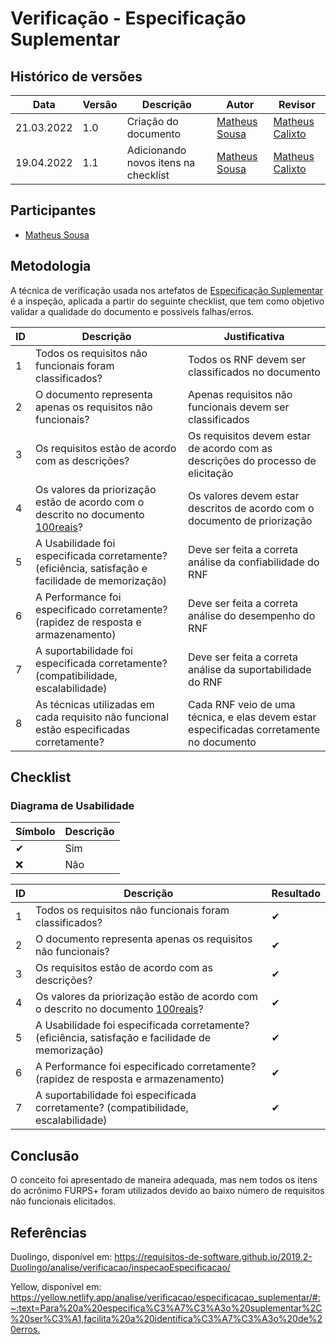 # Verificação - Especificação Suplementar

## Histórico de versões
| Data       | Versão | Descrição            | Autor                                          | Revisor                                          |
| ---------- | ------ | -------------------- | ---------------------------------------------- | ------------------------------------------------ |
| 21.03.2022 | 1.0    | Criação do documento | [Matheus Sousa](https://github.com/gatotabaco) | [Matheus Calixto](https://github.com/matheuscvp) |
| 19.04.2022 | 1.1    | Adicionando novos itens na checklist | [Matheus Sousa](https://github.com/gatotabaco) | [Matheus Calixto](https://github.com/matheuscvp) |

## Participantes

- [Matheus Sousa](https://github.com/gatotabaco)

## Metodologia

A técnica de verificação usada nos artefatos de [Especificação Suplementar](/2021.2-AntennaPod/docs/modelagem/especificacaoSuplementar/) 
é a inspeção, aplicada a partir do seguinte checklist, que tem como objetivo validar
a qualidade do documento e possíveis falhas/erros. 

| ID  | Descrição                                               | Justificativa                                                                   |
| --- | ------------------------------------------------------- | ------------------------------------------------------------------------------- |
| 1   | Todos os requisitos não funcionais foram classificados? | Todos os RNF devem ser classificados no documento                               |
| 2   | O documento representa apenas os requisitos não funcionais? | Apenas requisitos não funcionais devem ser classificados                    |
| 3   | Os requisitos estão de acordo com as descrições?        | Os requisitos devem estar de acordo com as descrições do processo de elicitação |
| 4   | Os valores da priorização estão de acordo com o descrito no documento [100reais](/2021.2-AntennaPod/docs/elicitacao/100reais.md/)?| Os valores devem estar descritos de acordo com o documento de priorização |
| 5   | A Usabilidade foi especificada corretamente? (eficiência, satisfação e facilidade de memorização)        | Deve ser feita a correta análise da confiabilidade do RNF                       |
| 6   | A Performance foi especificado corretamente? (rapidez de resposta e armazenamento)        | Deve ser feita a correta análise do desempenho do RNF                           |
| 7   | A suportabilidade foi especificada corretamente? (compatibilidade, escalabilidade)        | Deve ser feita a correta análise da suportabilidade do RNF                      |
| 8   | As técnicas utilizadas em cada requisito não funcional estão especificadas corretamente?  | Cada RNF veio de uma técnica, e elas devem estar especificadas corretamente no documento                      |


## Checklist

### Diagrama de Usabilidade

| Símbolo | Descrição |
| ------- | --------- |
| ✔      | Sim       |
| ❌      | Não       |

| ID  | Descrição                                                          | Resultado |
| --- | ------------------------------------------------------------------ | --------- |
| 1   | Todos os requisitos não funcionais foram classificados?            | ✔        |
| 2   | O documento representa apenas os requisitos não funcionais?        | ✔        |
| 3   | Os requisitos estão de acordo com as descrições?                   | ✔        |                                                                        
| 4   | Os valores da priorização estão de acordo com o descrito no documento [100reais](/2021.2-AntennaPod/docs/elicitacao/100reais.md/)?          | ✔        |
| 5   | A Usabilidade foi especificada corretamente? (eficiência, satisfação e facilidade de memorização) | ✔        |
| 6   | A Performance foi especificado corretamente? (rapidez de resposta e armazenamento)                | ✔        |
| 7   | A suportabilidade foi especificada corretamente? (compatibilidade, escalabilidade)                | ✔        |

## Conclusão

O conceito foi apresentado de maneira adequada, mas 
nem todos os itens do acrônimo FURPS+ foram utilizados devido ao baixo número de requisitos não funcionais elicitados.

## Referências

Duolingo, disponível em: <https://requisitos-de-software.github.io/2019.2-Duolingo/analise/verificacao/inspecaoEspecificacao/>

Yellow, disponível em: <https://yellow.netlify.app/analise/verificacao/especificacao_suplementar/#:~:text=Para%20a%20especifica%C3%A7%C3%A3o%20suplementar%2C%20ser%C3%A1,facilita%20a%20identifica%C3%A7%C3%A3o%20de%20erros.>
